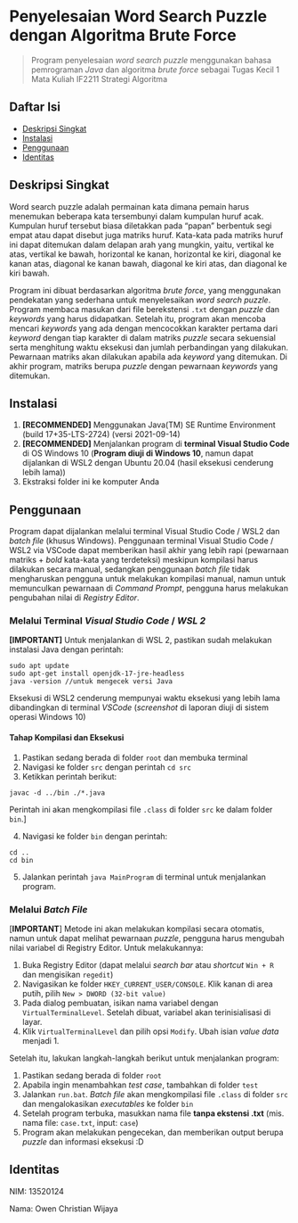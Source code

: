 # Penyelesaian Word Search Puzzle dengan Algoritma Brute Force

> Program penyelesaian _word search puzzle_ menggunakan bahasa pemrograman _Java_ dan algoritma _brute force_
> sebagai Tugas Kecil 1 Mata Kuliah IF2211 Strategi Algoritma

## Daftar Isi
- [Deskripsi Singkat](#deskripsi-singkat)
- [Instalasi](#instalasi)
- [Penggunaan](#penggunaan)
- [Identitas](#identitas)

## Deskripsi Singkat

Word search puzzle adalah permainan kata dimana pemain harus menemukan beberapa kata 
tersembunyi dalam kumpulan huruf acak. Kumpulan huruf tersebut biasa diletakkan pada “papan” 
berbentuk segi empat atau dapat disebut juga matriks huruf. Kata-kata pada matriks huruf ini dapat 
ditemukan dalam delapan arah yang mungkin, yaitu, vertikal ke atas, vertikal ke bawah, horizontal 
ke kanan, horizontal ke kiri, diagonal ke kanan atas, diagonal ke kanan bawah, diagonal ke kiri 
atas, dan diagonal ke kiri bawah. 

Program ini dibuat berdasarkan algoritma _brute force_, yang menggunakan pendekatan yang sederhana untuk 
menyelesaikan _word search puzzle_. Program membaca masukan dari file berekstensi `.txt` dengan _puzzle_
dan _keywords_ yang harus didapatkan. Setelah itu, program akan mencoba mencari _keywords_ yang ada dengan
mencocokkan karakter pertama dari _keyword_ dengan tiap karakter di dalam matriks _puzzle_ secara sekuensial
serta menghitung waktu eksekusi dan jumlah perbandingan yang dilakukan. Pewarnaan matriks akan dilakukan apabila
ada _keyword_ yang ditemukan. Di akhir program, matriks berupa _puzzle_ dengan pewarnaan _keywords_ yang ditemukan.

## Instalasi

1. **[RECOMMENDED]** Menggunakan Java(TM) SE Runtime Environment (build 17+35-LTS-2724) (versi 2021-09-14)
2. **[RECOMMENDED]** Menjalankan program di **terminal Visual Studio Code** di OS Windows 10 (**Program diuji di Windows 10**, namun dapat dijalankan di WSL2 dengan Ubuntu 20.04 (hasil eksekusi cenderung lebih lama))
3. Ekstraksi folder ini ke komputer Anda

## Penggunaan

Program dapat dijalankan melalui terminal Visual Studio Code / WSL2 dan _batch file_ (khusus Windows). Penggunaan terminal Visual Studio Code / WSL2 via VSCode dapat memberikan hasil akhir yang lebih rapi (pewarnaan matriks + _bold_ kata-kata yang terdeteksi) meskipun kompilasi harus dilakukan secara manual, sedangkan penggunaan _batch file_ tidak mengharuskan pengguna untuk melakukan kompilasi manual, namun untuk memunculkan pewarnaan di _Command Prompt_, pengguna harus melakukan pengubahan nilai di _Registry Editor_.

### Melalui Terminal _Visual Studio Code_ / _WSL 2_
**[IMPORTANT]** Untuk menjalankan di WSL 2, pastikan sudah melakukan instalasi Java dengan perintah:
```
sudo apt update
sudo apt-get install openjdk-17-jre-headless
java -version //untuk mengecek versi Java
```
Eksekusi di WSL2 cenderung mempunyai waktu eksekusi yang lebih lama dibandingkan di terminal _VSCode_ (_screenshot_ di laporan diuji di sistem operasi Windows 10)

#### Tahap Kompilasi dan Eksekusi
1. Pastikan sedang berada di folder `root` dan membuka terminal
2. Navigasi ke folder `src` dengan perintah `cd src`
3. Ketikkan perintah berikut: 
```
javac -d ../bin ./*.java
```
Perintah ini akan mengkompilasi file `.class` di folder `src` ke dalam folder `bin`.]

4. Navigasi ke folder `bin` dengan perintah:
```
cd ..
cd bin
```
5. Jalankan perintah `java MainProgram` di terminal untuk menjalankan program.


### Melalui _Batch File_

[**IMPORTANT**] Metode ini akan melakukan kompilasi secara otomatis, namun untuk dapat melihat pewarnaan _puzzle_, pengguna harus
mengubah nilai variabel di Registry Editor. Untuk melakukannya:
1. Buka Registry Editor (dapat melalui _search bar_ atau _shortcut_ `Win + R` dan mengisikan `regedit`)
2. Navigasikan ke folder `HKEY_CURRENT_USER/CONSOLE`. Klik kanan di area putih, pilih `New > DWORD (32-bit value)`
3. Pada dialog pembuatan, isikan nama variabel dengan `VirtualTerminalLevel`. Setelah dibuat, variabel akan terinisialisasi di layar.
4. Klik `VirtualTerminalLevel` dan pilih opsi `Modify`. Ubah isian _value data_ menjadi 1.

Setelah itu, lakukan langkah-langkah berikut untuk menjalankan program:
1. Pastikan sedang berada di folder `root`
2. Apabila ingin menambahkan _test case_, tambahkan di folder `test`
3. Jalankan `run.bat`. _Batch file_ akan mengkompilasi file `.class` di folder `src` dan mengalokasikan _executables_ ke folder `bin`
4. Setelah program terbuka, masukkan nama file **tanpa ekstensi .txt** (mis. nama file: `case.txt`, input: `case`)
5. Program akan melakukan pengecekan, dan memberikan output berupa _puzzle_ dan informasi eksekusi :D

## Identitas
NIM: 13520124

Nama: Owen Christian Wijaya
